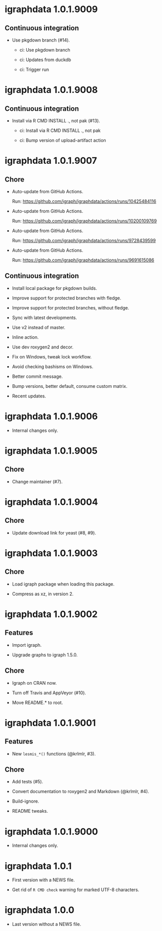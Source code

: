 

# igraphdata 1.0.1.9009

## Continuous integration

  - Use pkgdown branch (#14).
    
      - ci: Use pkgdown branch
    
      - ci: Updates from duckdb
    
      - ci: Trigger run


# igraphdata 1.0.1.9008

## Continuous integration

  - Install via R CMD INSTALL ., not pak (#13).
    
      - ci: Install via R CMD INSTALL ., not pak
    
      - ci: Bump version of upload-artifact action


# igraphdata 1.0.1.9007

## Chore

  - Auto-update from GitHub Actions.
    
    Run: https://github.com/igraph/igraphdata/actions/runs/10425484116

  - Auto-update from GitHub Actions.
    
    Run: https://github.com/igraph/igraphdata/actions/runs/10200109769

  - Auto-update from GitHub Actions.
    
    Run: https://github.com/igraph/igraphdata/actions/runs/9728439599

  - Auto-update from GitHub Actions.
    
    Run: https://github.com/igraph/igraphdata/actions/runs/9691615086

## Continuous integration

  - Install local package for pkgdown builds.

  - Improve support for protected branches with fledge.

  - Improve support for protected branches, without fledge.

  - Sync with latest developments.

  - Use v2 instead of master.

  - Inline action.

  - Use dev roxygen2 and decor.

  - Fix on Windows, tweak lock workflow.

  - Avoid checking bashisms on Windows.

  - Better commit message.

  - Bump versions, better default, consume custom matrix.

  - Recent updates.


# igraphdata 1.0.1.9006

- Internal changes only.


# igraphdata 1.0.1.9005

## Chore

- Change maintainer (#7).


# igraphdata 1.0.1.9004

## Chore

- Update download link for yeast (#8, #9).


# igraphdata 1.0.1.9003

## Chore

- Load igraph package when loading this package.

- Compress as xz, in version 2.


# igraphdata 1.0.1.9002

## Features

- Import igraph.

- Upgrade graphs to igraph 1.5.0.

## Chore

- Igraph on CRAN now.

- Turn off Travis and AppVeyor (#10).

- Move README.\* to root.


# igraphdata 1.0.1.9001

## Features

- New `lesmis_*()` functions (@krlmlr, #3).

## Chore

- Add tests (#5).

- Convert documentation to roxygen2 and Markdown (@krlmlr, #4).

- Build-ignore.

- README tweaks.


# igraphdata 1.0.1.9000

- Internal changes only.


# igraphdata 1.0.1

- First version with a NEWS file.

- Get rid of `R CMD check` warning for marked UTF-8 characters.

# igraphdata 1.0.0

- Last version without a NEWS file.
